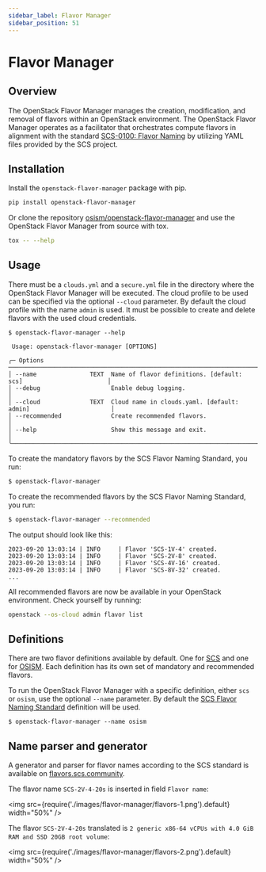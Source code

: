 ```yaml
---
sidebar_label: Flavor Manager
sidebar_position: 51
---
```

# Flavor Manager

## Overview

The OpenStack Flavor Manager manages the creation, modification, and removal of flavors within an OpenStack environment.
The OpenStack Flavor Manager operates as a facilitator that orchestrates compute flavors in alignment 
with the standard [SCS-0100: Flavor Naming](https://docs.scs.community/standards/iaas/scs-0100)
by utilizing YAML files provided by the SCS project.

## Installation

Install the `openstack-flavor-manager` package with pip.

```bash
pip install openstack-flavor-manager
```

Or clone the repository [osism/openstack-flavor-manager](https://github.com/osism/openstack-flavor-manager)
and use the OpenStack Flavor Manager from source with tox.


```bash
tox -- --help
```

## Usage

There must be a `clouds.yml` and a `secure.yml` file in the directory where the OpenStack Flavor Manager
will be executed. The cloud profile to be used can be specified via the optional `--cloud` parameter.
By default the cloud profile with the name `admin` is used. It must be possible to create and delete
flavors with the used cloud credentials.

```
$ openstack-flavor-manager --help

 Usage: openstack-flavor-manager [OPTIONS]

╭─ Options ────────────────────────────────────────────────────────────────────────────────────╮
│ --name               TEXT  Name of flavor definitions. [default: scs]                        │
│ --debug                    Enable debug logging.                                             │
│ --cloud              TEXT  Cloud name in clouds.yaml. [default: admin]                       │
│ --recommended              Create recommended flavors.                                       │
│ --help                     Show this message and exit.                                       │
╰──────────────────────────────────────────────────────────────────────────────────────────────╯
```

To create the mandatory flavors by the SCS Flavor Naming Standard, you run:

```bash
$ openstack-flavor-manager
```

To create the recommended flavors by the SCS Flavor Naming Standard, you run:

```bash
$ openstack-flavor-manager --recommended
```

The output should look like this:

```
2023-09-20 13:03:14 | INFO     | Flavor 'SCS-1V-4' created.
2023-09-20 13:03:14 | INFO     | Flavor 'SCS-2V-8' created.
2023-09-20 13:03:14 | INFO     | Flavor 'SCS-4V-16' created.
2023-09-20 13:03:14 | INFO     | Flavor 'SCS-8V-32' created.
...
```

All recommended flavors are now be available in your OpenStack environment.
Check yourself by running: 

```bash
openstack --os-cloud admin flavor list
```


## Definitions

There are two flavor definitions available by default. One for
[SCS](https://raw.githubusercontent.com/SovereignCloudStack/standards/main/Tests/iaas/SCS-Spec.MandatoryFlavors.verbose.yaml)
and one for [OSISM](https://raw.githubusercontent.com/osism/openstack-flavor-manager/main/flavors.yaml).
Each definition has its own set of mandatory and recommended flavors.

To run the OpenStack Flavor Manager with a specific definition, either `scs` or `osism`,
use the optional `--name` parameter. By default the [SCS Flavor Naming Standard](https://docs.scs.community/standards/scs-0100-v3-flavor-naming)
definition will be used.

```
$ openstack-flavor-manager --name osism
```

## Name parser and generator

A generator and parser for flavor names according to the SCS standard is available on
[flavors.scs.community](https://flavors.scs.community).

The flavor name `SCS-2V-4-20s` is inserted in field `Flavor name`:

<img
  src={require('./images/flavor-manager/flavors-1.png').default}
  width="50%"
/>

The flavor `SCS-2V-4-20s` translated is
`2 generic x86-64 vCPUs with 4.0 GiB RAM and SSD 20GB root volume`:

<img
  src={require('./images/flavor-manager/flavors-2.png').default}
  width="50%"
/>
